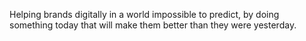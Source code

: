 Helping brands digitally in a world impossible to predict, by doing something today that will make them better than they were yesterday.
